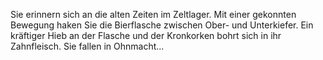 Sie erinnern sich an die alten Zeiten im Zeltlager.
Mit einer gekonnten Bewegung haken Sie die Bierflasche zwischen Ober- und Unterkiefer.
Ein kräftiger Hieb an der Flasche und der Kronkorken bohrt sich in ihr Zahnfleisch.
Sie fallen in Ohnmacht...